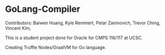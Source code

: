 # GoLang-Compiler
Contributors: Baiwen Huang, Kyle Remmert, Petar Zaninovich, Trevor Ching, Vincent Kim,

This is a student project done for Oracle for CMPS 116/117 at UCSC.

Creating Truffle Nodes/GraalVM for Go language.
